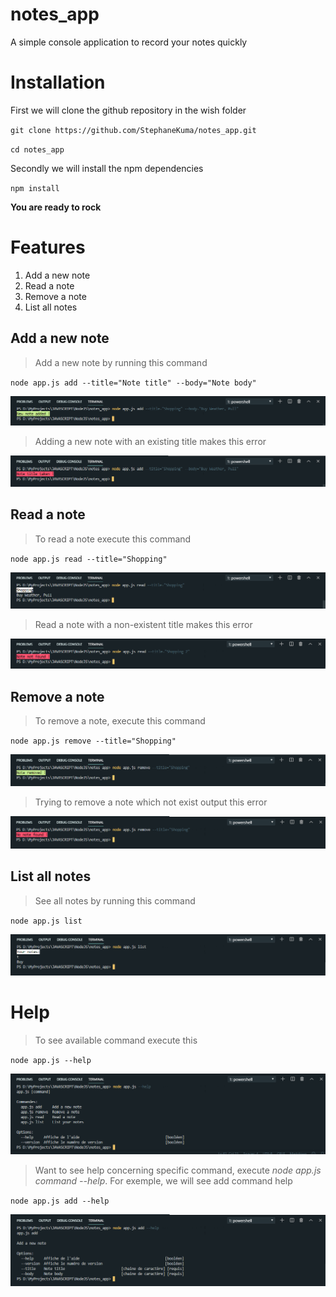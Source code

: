 # notes_app

A simple console application to record your notes quickly

# Installation

First we will clone the github repository in the wish folder

`git clone https://github.com/StephaneKuma/notes_app.git`

`cd notes_app`

Secondly we will install the npm dependencies

`npm install`

**You are ready to rock**

# Features

1. Add a new note
2. Read a note
3. Remove a note
4. List all notes

## Add a new note

> Add a new note by running this command

`node app.js add --title="Note title" --body="Note body"`

![Add output](add.PNG)

> Adding a new note with an existing title makes this error

![Add error output](add_error.PNG)

## Read a note

> To read a note execute this command

`node app.js read --title="Shopping"`

![Read output](read.PNG)

> Read a note with a non-existent title makes this error

![Read error output](read_error.PNG)

## Remove a note

> To remove a note, execute this command

`node app.js remove --title="Shopping"`

![Remove a note output](remove.PNG)

> Trying to remove a note which not exist output this error

![Remove a note error output](remove_error.PNG)

## List all notes

> See all notes by running this command

`node app.js list`

![List all notes output](list.PNG)


# Help

> To see available command execute this

`node app.js --help`

![Help](help.PNG)

> Want to see help concerning specific command, execute *node app.js command --help*.
For exemple, we will see add command help

`node app.js add --help`

![Add help](add_help.PNG)